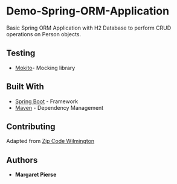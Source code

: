 # Demo-Spring-ORM-Application
Basic Spring ORM Application with H2 Database to perform CRUD operations on Person objects.

## Testing

* [Mokito](https://site.mockito.org/)- Mocking library

## Built With

* [Spring Boot](https://spring.io/projects/spring-boot) - Framework
* [Maven](https://maven.apache.org/) - Dependency Management

## Contributing

Adapted from [Zip Code Wilmington](https://github.com/Zipcoder/CR-MesoLab-Spring-PersonController.CRUD)

## Authors

* **Margaret Pierse**
